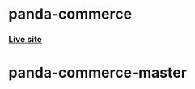# panda-commerce

### [Live site](https://programminghero1.github.io/panda-commerce/)
# panda-commerce-master
